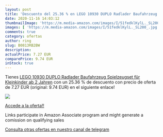 ```yaml
---
layout: post
title: 'Descuento del 25.36 % en LEGO 10930 DUPLO Radlader Baufahrzeug Sp'
date: 2020-11-16 14:03:12
thumbnailImage: 'https://m.media-amazon.com/images/I/51fedklKylL._SL200_.jpg'
images: [ 'https://m.media-amazon.com/images/I/51fedklKylL._SL200_.jpg' ]
comments: true
category: ofertas
author: ring
slug: B0813RB2BW
description:
actualPrice: 7.27 EUR
comparePrice: 9.74 EUR
inStock: true
---
```


Tienes [LEGO 10930 DUPLO Radlader Baufahrzeug Spielzeugset für Kleinkinder ab 2 Jahren](https://www.amazon.de/dp/B0813RB2BW/?tag=redken02-21) con un 25.36 % de descuento con precio de oferta de 7.27 EUR (original: 9.74 EUR) en el siguiente enlace!

[![](https://m.media-amazon.com/images/I/51fedklKylL._SL200_.jpg)](https://www.amazon.de/dp/B0813RB2BW/?tag=redken02-21)

[Accede a la oferta!!](https://www.amazon.de/dp/B0813RB2BW/?tag=redken02-21)

Links participate in Amazon Associate program and might generate a comission on qualifying sales

[Consulta otras ofertas en nuestro canal de telegram](https://t.me/s/ofertas25)
